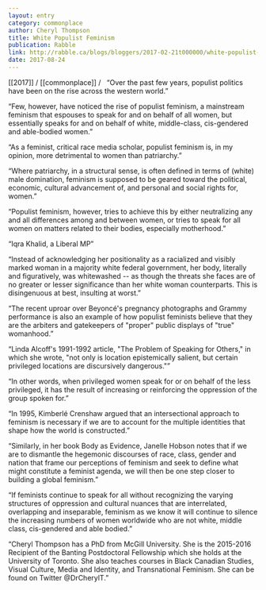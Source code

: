 ```yaml
---
layout: entry
category: commonplace
author: Cheryl Thompson
title: White Populist Feminism
publication: Rabble
link: http://rabble.ca/blogs/bloggers/2017-02-21t000000/white-populist-feminism-makes-intersectionality-nearly-impossible
date: 2017-08-24
---
```


[[2017]] / [[commonplace]] / 
 
“Over the past few years, populist politics have been on the rise across the western world.”

“Few, however, have noticed the rise of populist feminism, a mainstream feminism that espouses to speak for and on behalf of all women, but essentially speaks for and on behalf of white, middle-class, cis-gendered and able-bodied women.”

“As a feminist, critical race media scholar, populist feminism is, in my opinion, more detrimental to women than patriarchy.”

“Where patriarchy, in a structural sense, is often defined in terms of (white) male domination, feminism is supposed to be geared toward the political, economic, cultural advancement of, and personal and social rights for, women.”

“Populist feminism, however, tries to achieve this by either neutralizing any and all differences among and between women, or tries to speak for all women on matters related to their bodies, especially motherhood.”

“Iqra Khalid, a Liberal MP”

“Instead of acknowledging her positionality as a racialized and visibly marked woman in a majority white federal government, her body, literally and figuratively, was whitewashed -- as though the threats she faces are of no greater or lesser significance than her white woman counterparts. This is disingenuous at best, insulting at worst.”

“The recent uproar over Beyoncé's pregnancy photographs and Grammy performance is also an example of how populist feminists believe that they are the arbiters and gatekeepers of "proper" public displays of "true" womanhood.”

“Linda Alcoff's 1991-1992 article, "The Problem of Speaking for Others," in which she wrote, "not only is location epistemically salient, but certain privileged locations are discursively dangerous."”

“In other words, when privileged women speak for or on behalf of the less privileged, it has the result of increasing or reinforcing the oppression of the group spoken for.”

“In 1995, Kimberlé Crenshaw argued that an intersectional approach to feminism is necessary if we are to account for the multiple identities that shape how the world is constructed.”

“Similarly, in her book Body as Evidence, Janelle Hobson notes that if we are to dismantle the hegemonic discourses of race, class, gender and nation that frame our perceptions of feminism and seek to define what might constitute a feminist agenda, we will then be one step closer to building a global feminism.”

“If feminists continue to speak for all without recognizing the varying structures of oppression and cultural nuances that are interrelated, overlapping and inseparable, feminism as we know it will continue to silence the increasing numbers of women worldwide who are not white, middle class, cis-gendered and able bodied.”

“Cheryl Thompson has a PhD from McGill University. She is the 2015-2016 Recipient of the Banting Postdoctoral Fellowship which she holds at the University of Toronto. She also teaches courses in Black Canadian Studies, Visual Culture, Media and Identity, and Transnational Feminism. She can be found on Twitter @DrCherylT.”

